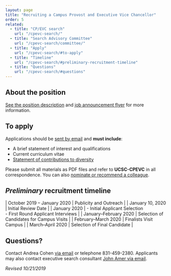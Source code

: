 ```yaml
---
layout: page
title: "Recruiting a Campus Provost and Executive Vice Chancellor"
order: 5
related:
  - title: "CP/EVC search"
    url: "/cpevc-search/"
  - title: "Search Advisory Committee"
    url: "/cpevc-search/committee/"
  - title: "Apply"
    url: "/cpevc-search/#to-apply"
  - title: "Timeline"
    url: "/cpevc-search/#preliminary-recruitment-timeline"
  - title: "Questions"
    url: "/cpevc-search/#questions"    
---
```


## About the position
[See the position description](/assets/pdfs/cpevc-position-description.pdf) and [job announcement flyer](/assets/pdfs/cpevc-search-2019.pdf) for more information.  

## To apply

Applications should be [sent by email](mailto:UCSCCPEVC@kornferry.com?subject=UCSC-CPEVC) and **must include**:
- A brief statement of interest and qualifications
- Current curriculum vitae
- [Statement of contributions to diversity](/cpevc-search/diversity-statement/)

Please submit all materials as PDF files and refer to **UCSC-CPEVC** in all correspondence. You can also [nominate or recommend a colleague](mailto:UCSCCPEVC@kornferry.com?subject=UCSC-CPEVC).

## _Preliminary_ recruitment timeline

| October 2019 – January 2020 | Publicity and Outreach |
| January 10, 2020 | Initial Review Date |
| January 2020 | - Initial Applicant Selection<br>- First Round Applicant Interviews |
| January–February 2020 | Selection of Candidates for Campus Visits |
| February–March 2020 | Finalists Visit Campus |
| March–April 2020 | Selection of Final Candidate |

## Questions?

Contact Andrea Cohen [via email](mailto:cpevc-search@ucsc.edu) or telephone 831-459-2380. Applicants may also contact executive search consultant [John Amer via email](mailto:John.Amer@kornferry.com).

_Revised 10/21/2019_
